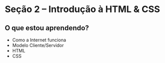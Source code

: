 # Seção 2 – Introdução à HTML & CSS

## O que estou aprendendo?

- Como a Internet funciona
- Modelo Cliente/Servidor
- HTML
- CSS
